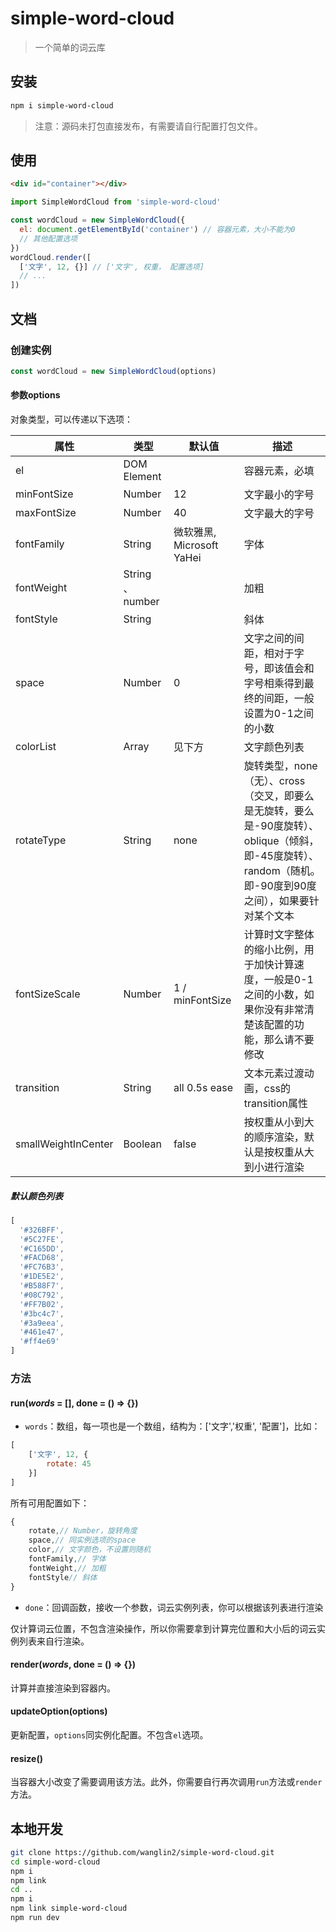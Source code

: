 # simple-word-cloud

> 一个简单的词云库

## 安装

```bash
npm i simple-word-cloud
```

> 注意：源码未打包直接发布，有需要请自行配置打包文件。

## 使用

```html
<div id="container"></div>
```

```js
import SimpleWordCloud from 'simple-word-cloud'

const wordCloud = new SimpleWordCloud({
  el: document.getElementById('container') // 容器元素，大小不能为0
  // 其他配置选项
})
wordCloud.render([
  ['文字', 12, {}] // ['文字', 权重， 配置选项]
  // ...
])
```

## 文档

### 创建实例

```js
const wordCloud = new SimpleWordCloud(options)
```

#### 参数options

对象类型，可以传递以下选项：

| 属性                | 类型             | 默认值                    | 描述                                                         |
| ------------------- | ---------------- | ------------------------- | ------------------------------------------------------------ |
| el                  | DOM Element      |                           | 容器元素，必填                                               |
| minFontSize         | Number           | 12                        | 文字最小的字号                                               |
| maxFontSize         | Number           | 40                        | 文字最大的字号                                               |
| fontFamily          | String           | 微软雅黑, Microsoft YaHei | 字体                                                         |
| fontWeight          | String 、 number |                           | 加粗                                                         |
| fontStyle           | String           |                           | 斜体                                                         |
| space               | Number           | 0                         | 文字之间的间距，相对于字号，即该值会和字号相乘得到最终的间距，一般设置为0-1之间的小数 |
| colorList           | Array            | 见下方                    | 文字颜色列表                                                 |
| rotateType          | String           | none                      | 旋转类型，none（无）、cross（交叉，即要么是无旋转，要么是-90度旋转）、oblique（倾斜，即-45度旋转）、random（随机。即-90度到90度之间），如果要针对某个文本 |
| fontSizeScale       | Number           | 1 / minFontSize           | 计算时文字整体的缩小比例，用于加快计算速度，一般是0-1之间的小数，如果你没有非常清楚该配置的功能，那么请不要修改 |
| transition          | String           | all 0.5s ease             | 文本元素过渡动画，css的transition属性                        |
| smallWeightInCenter | Boolean          | false                     | 按权重从小到大的顺序渲染，默认是按权重从大到小进行渲染       |

##### 默认颜色列表

```js
[
  '#326BFF',
  '#5C27FE',
  '#C165DD',
  '#FACD68',
  '#FC76B3',
  '#1DE5E2',
  '#B588F7',
  '#08C792',
  '#FF7B02',
  '#3bc4c7',
  '#3a9eea',
  '#461e47',
  '#ff4e69'
]
```

### 方法

#### run(*words* = [], done = () => {})

- `words`：数组，每一项也是一个数组，结构为：['文字','权重', '配置']，比如：

```js
[
    ['文字', 12, {
        rotate: 45
    }]
]
```

所有可用配置如下：

```js
{
    rotate,// Number，旋转角度
    space,// 同实例选项的space
    color,// 文字颜色，不设置则随机
    fontFamily,// 字体
    fontWeight,// 加粗
    fontStyle// 斜体
}
```

- `done`：回调函数，接收一个参数，词云实例列表，你可以根据该列表进行渲染

仅计算词云位置，不包含渲染操作，所以你需要拿到计算完位置和大小后的词云实例列表来自行渲染。



#### render(*words*, done = () => {})

计算并直接渲染到容器内。



#### updateOption(options)

更新配置，`options`同实例化配置。不包含`el`选项。



#### resize()

当容器大小改变了需要调用该方法。此外，你需要自行再次调用`run`方法或`render`方法。



## 本地开发

```bash
git clone https://github.com/wanglin2/simple-word-cloud.git
cd simple-word-cloud
npm i
npm link
cd ..
npm i
npm link simple-word-cloud
npm run dev
```
